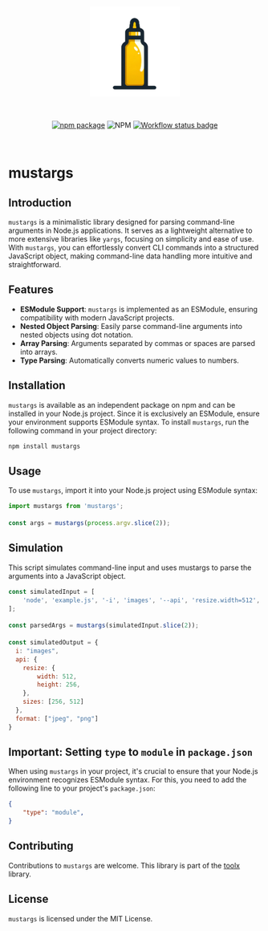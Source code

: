 <p align="center">
  <a href="https://www.npmjs.com/package/mustargs" target="_blank" rel="noopener noreferrer">
    <img width="180" src="mustargs.png" alt="mustargs logo" />
  </a>
</p>
<br/>
<p align="center">
  <a href="https://www.npmjs.com/package/@toolx/core"><img src="https://img.shields.io/npm/v/mustargs" alt="npm package"></a>
  <img alt="NPM" src="https://img.shields.io/npm/l/mustargs">
  <a href="https://github.com/toolx-dev/mustargs/actions/workflows/node.js.yml">
      <img src="https://github.com/toolx-dev/mustargs/actions/workflows/node.js.yml/badge.svg" alt="Workflow status badge" loading="lazy">
  </a>
</p>
<br/>

# mustargs

## Introduction
`mustargs` is a minimalistic library designed for parsing command-line arguments in Node.js applications. It serves as a lightweight alternative to more extensive libraries like `yargs`, focusing on simplicity and ease of use. With `mustargs`, you can effortlessly convert CLI commands into a structured JavaScript object, making command-line data handling more intuitive and straightforward.

## Features
- **ESModule Support**: `mustargs` is implemented as an ESModule, ensuring compatibility with modern JavaScript projects.
- **Nested Object Parsing**: Easily parse command-line arguments into nested objects using dot notation.
- **Array Parsing**: Arguments separated by commas or spaces are parsed into arrays.
- **Type Parsing**: Automatically converts numeric values to numbers.

## Installation

`mustargs` is available as an independent package on npm and can be installed in your Node.js project. Since it is exclusively an ESModule, ensure your environment supports ESModule syntax. To install `mustargs`, run the following command in your project directory:

```bash
npm install mustargs
```

## Usage
To use `mustargs`, import it into your Node.js project using ESModule syntax:

```javascript
import mustargs from 'mustargs';

const args = mustargs(process.argv.slice(2));
```

## Simulation
This script simulates command-line input and uses mustargs to parse the arguments into a JavaScript object.

```javascript
const simulatedInput = [
    'node', 'example.js', '-i', 'images', '--api', 'resize.width=512', 'resize.height=256', 'sizes=256,512', '--format', 'jpeg', 'png'
];

const parsedArgs = mustargs(simulatedInput.slice(2));

const simulatedOutput = {
  i: "images",
  api: {
    resize: {
        width: 512,
        height: 256,
    },
    sizes: [256, 512]
  },
  format: ["jpeg", "png"]
}

```

## Important: Setting `type` to `module` in `package.json`

When using `mustargs` in your project, it's crucial to ensure that your Node.js environment recognizes ESModule syntax. For this, you need to add the following line to your project's `package.json`:

```json
{
    "type": "module",
}
```

## Contributing
Contributions to `mustargs` are welcome. This library is part of the [toolx](https://github.com/williammanco/toolx) library.

## License
`mustargs` is licensed under the MIT License.

